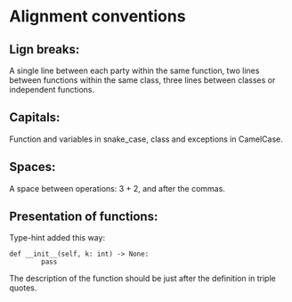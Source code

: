# Alignment conventions



## Lign breaks:
A single line between each party within the same function, 
two lines between functions within the same class, 
three lines between classes or independent functions. 



## Capitals:
Function and variables in snake_case, class and exceptions in CamelCase.



## Spaces:
A space between operations: 3 + 2, 
and after the commas.



## Presentation of functions:
Type-hint added this way:
``` 
def __init__(self, k: int) -> None:
        pass
``` 
The description of the function should be just after the definition in triple quotes.
